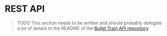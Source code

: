 # REST API

> TODO This section needs to be written and should probably delegate a lot of details to the README of the [Bullet Train API repository](https://github.com/bullet-train-co/bullet_train-api).
